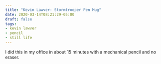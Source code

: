 ```yaml
---
title: "Kevin Lawver: Stormtrooper Pen Mug"
date: 2020-03-14T08:21:29-05:00
draft: false
tags:
- kevin lawver
- pencil
- still life
---
```

I did this in my office in about 15 minutes with a mechanical pencil and no eraser.
